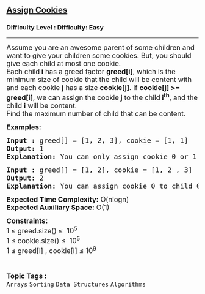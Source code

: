 <h2><a href="https://www.geeksforgeeks.org/problems/assign-cookies/0">Assign Cookies</a></h2><h3>Difficulty Level : Difficulty: Easy</h3><hr><div class="problems_problem_content__Xm_eO"><p><span style="font-size: 18px;"><span style="font-size: 18px;">Assume you are an awesome parent of some</span><span style="font-size: 18px;"> children and want to give your children some cookies</span><span style="font-size: 18px;">. But, you should give each child at most one cookie.</span><br><span style="font-size: 18px;">Each child</span><strong style="font-size: 18px;"> i</strong><span style="font-size: 18px;"> has a greed factor </span><strong style="font-size: 18px;">greed[i]</strong><span style="font-size: 18px;">, which is the minimum size of cookie that the child will be content with and each cookie </span><strong style="font-size: 18px;">j</strong><span style="font-size: 18px;"> has a size </span><strong style="font-size: 18px;">cookie[j]</strong><span style="font-size: 18px;">. If </span><strong style="font-size: 18px;">cookie[j] &gt;= greed[i]</strong><span style="font-size: 18px;">, we can assign the cookie</span><strong style="font-size: 18px;"> j</strong><span style="font-size: 18px;"> to the child</span><strong style="font-size: 18px;"> i<sup>th</sup></strong><span style="font-size: 18px;">, and the child </span><strong style="font-size: 18px;">i</strong><span style="font-size: 18px;"> will be content.</span><br>Find the maximum number of child that can be content.</span></p>
<p><span style="font-size: 18px;"><strong>Examples:</strong></span></p>
<pre><span style="font-size: 18px;"><strong>Input :&nbsp;</strong>greed[] = [1, 2, 3], cookie = [1, 1]<br><strong>Output:&nbsp;</strong>1<br><strong>Explanation:&nbsp;</strong>You can only assign cookie 0 or 1 to child 0.</span></pre>
<pre><span style="font-size: 18px;"><strong>Input :&nbsp;</strong>greed[] = [1, 2], cookie = [1, 2 , 3]<br><strong>Output: </strong>2<br><strong>Explanation:&nbsp;</strong>You can assign cookie 0 to child 0 and cookie 1 to child 1.</span></pre>
<p><span style="font-size: 18px;"><strong>Expected Time Complexity:</strong> O(nlogn)<br><strong>Expected Auxiliary Space:</strong>&nbsp;O(1)</span></p>
<p><span style="font-size: 18px;"><strong>Constraints:</strong><br>1 ≤ greed.size() ≤&nbsp; 10<sup>5</sup><br>1 ≤ cookie.size() ≤&nbsp; 10<sup>5</sup><br>1 ≤ greed[i] , cookie[i] ≤ 10<sup>9</sup></span></p></div><br><p><span style=font-size:18px><strong>Topic Tags : </strong><br><code>Arrays</code>&nbsp;<code>Sorting</code>&nbsp;<code>Data Structures</code>&nbsp;<code>Algorithms</code>&nbsp;